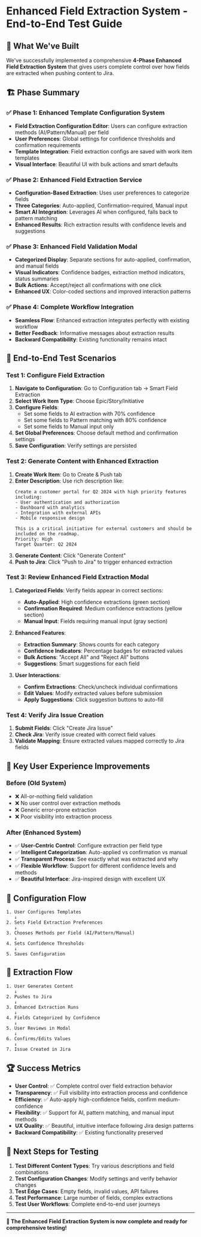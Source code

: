 # Enhanced Field Extraction System - End-to-End Test Guide

## 🎯 **What We've Built**

We've successfully implemented a comprehensive **4-Phase Enhanced Field Extraction System** that gives users complete control over how fields are extracted when pushing content to Jira.

## 🏗️ **Phase Summary**

### ✅ **Phase 1: Enhanced Template Configuration System**
- **Field Extraction Configuration Editor**: Users can configure extraction methods (AI/Pattern/Manual) per field
- **User Preferences**: Global settings for confidence thresholds and confirmation requirements  
- **Template Integration**: Field extraction configs are saved with work item templates
- **Visual Interface**: Beautiful UI with bulk actions and smart defaults

### ✅ **Phase 2: Enhanced Field Extraction Service** 
- **Configuration-Based Extraction**: Uses user preferences to categorize fields
- **Three Categories**: Auto-applied, Confirmation-required, Manual input
- **Smart AI Integration**: Leverages AI when configured, falls back to pattern matching
- **Enhanced Results**: Rich extraction results with confidence levels and suggestions

### ✅ **Phase 3: Enhanced Field Validation Modal**
- **Categorized Display**: Separate sections for auto-applied, confirmation, and manual fields
- **Visual Indicators**: Confidence badges, extraction method indicators, status summaries
- **Bulk Actions**: Accept/reject all confirmations with one click
- **Enhanced UX**: Color-coded sections and improved interaction patterns

### ✅ **Phase 4: Complete Workflow Integration**
- **Seamless Flow**: Enhanced extraction integrates perfectly with existing workflow
- **Better Feedback**: Informative messages about extraction results
- **Backward Compatibility**: Existing functionality remains intact

## 🧪 **End-to-End Test Scenarios**

### **Test 1: Configure Field Extraction**
1. **Navigate to Configuration**: Go to Configuration tab → Smart Field Extraction
2. **Select Work Item Type**: Choose Epic/Story/Initiative  
3. **Configure Fields**: 
   - Set some fields to AI extraction with 70% confidence
   - Set some fields to Pattern matching with 80% confidence
   - Set some fields to Manual input only
4. **Set Global Preferences**: Choose default method and confirmation settings
5. **Save Configuration**: Verify settings are persisted

### **Test 2: Generate Content with Enhanced Extraction**
1. **Create Work Item**: Go to Create & Push tab
2. **Enter Description**: Use rich description like:
   ```
   Create a customer portal for Q2 2024 with high priority features including:
   - User authentication and authorization
   - Dashboard with analytics
   - Integration with external APIs
   - Mobile responsive design
   
   This is a critical initiative for external customers and should be included on the roadmap.
   Priority: High
   Target Quarter: Q2 2024
   ```
3. **Generate Content**: Click "Generate Content"
4. **Push to Jira**: Click "Push to Jira" to trigger enhanced extraction

### **Test 3: Review Enhanced Field Extraction Modal**
1. **Categorized Fields**: Verify fields appear in correct sections:
   - **Auto-Applied**: High confidence extractions (green section)
   - **Confirmation Required**: Medium confidence extractions (yellow section)  
   - **Manual Input**: Fields requiring manual input (gray section)

2. **Enhanced Features**:
   - **Extraction Summary**: Shows counts for each category
   - **Confidence Indicators**: Percentage badges for extracted values
   - **Bulk Actions**: "Accept All" and "Reject All" buttons
   - **Suggestions**: Smart suggestions for each field

3. **User Interactions**:
   - **Confirm Extractions**: Check/uncheck individual confirmations
   - **Edit Values**: Modify extracted values before submission
   - **Apply Suggestions**: Click suggestion buttons to auto-fill

### **Test 4: Verify Jira Issue Creation**
1. **Submit Fields**: Click "Create Jira Issue" 
2. **Check Jira**: Verify issue created with correct field values
3. **Validate Mapping**: Ensure extracted values mapped correctly to Jira fields

## 🎨 **Key User Experience Improvements**

### **Before (Old System)**
- ❌ All-or-nothing field validation
- ❌ No user control over extraction methods
- ❌ Generic error-prone extraction
- ❌ Poor visibility into extraction process

### **After (Enhanced System)**
- ✅ **User-Centric Control**: Configure extraction per field type
- ✅ **Intelligent Categorization**: Auto-applied vs confirmation vs manual
- ✅ **Transparent Process**: See exactly what was extracted and why
- ✅ **Flexible Workflow**: Support for different confidence levels and methods
- ✅ **Beautiful Interface**: Jira-inspired design with excellent UX

## 🔄 **Configuration Flow**

```
1. User Configures Templates
   ↓
2. Sets Field Extraction Preferences  
   ↓
3. Chooses Methods per Field (AI/Pattern/Manual)
   ↓
4. Sets Confidence Thresholds
   ↓
5. Saves Configuration
```

## 🔄 **Extraction Flow**

```
1. User Generates Content
   ↓
2. Pushes to Jira
   ↓
3. Enhanced Extraction Runs
   ↓
4. Fields Categorized by Confidence
   ↓
5. User Reviews in Modal
   ↓
6. Confirms/Edits Values
   ↓
7. Issue Created in Jira
```

## 🏆 **Success Metrics**

- **User Control**: ✅ Complete control over field extraction behavior
- **Transparency**: ✅ Full visibility into extraction process and confidence
- **Efficiency**: ✅ Auto-apply high-confidence fields, confirm medium-confidence
- **Flexibility**: ✅ Support for AI, pattern matching, and manual input methods
- **UX Quality**: ✅ Beautiful, intuitive interface following Jira design patterns
- **Backward Compatibility**: ✅ Existing functionality preserved

## 🎯 **Next Steps for Testing**

1. **Test Different Content Types**: Try various descriptions and field combinations
2. **Test Configuration Changes**: Modify settings and verify behavior changes
3. **Test Edge Cases**: Empty fields, invalid values, API failures
4. **Test Performance**: Large number of fields, complex extractions
5. **Test User Workflows**: Complete end-to-end user journeys

---

**🎉 The Enhanced Field Extraction System is now complete and ready for comprehensive testing!** 
